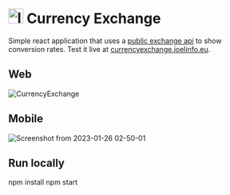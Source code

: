 # <img src="https://user-images.githubusercontent.com/9081709/214737010-e5c48659-06b3-4794-9b88-3b5f91b67690.png" alt="logo exchange app" width="30" height="30"> Currency Exchange
 
Simple react application that uses a [public exchange api](https://api.exchangerate.host) to show conversion rates. Test it live at [currencyexchange.joelinfo.eu](https://currencyexchange.joelinfo.eu).

## Web 

![CurrencyExchange](https://user-images.githubusercontent.com/9081709/214736741-453c6712-7062-4e86-b3f1-060b7d72fc95.png)

## Mobile

![Screenshot from 2023-01-26 02-50-01](https://user-images.githubusercontent.com/9081709/214739057-35e4bf53-d80b-428e-945b-7326a91233b2.png)

## Run locally

npm install
npm start